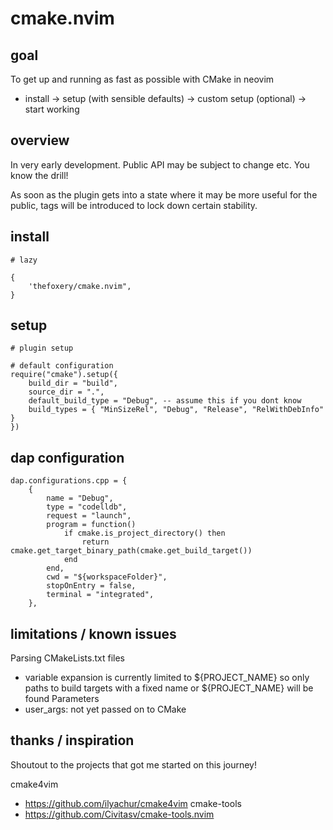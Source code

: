 
# cmake.nvim 

## goal

To get up and running as fast as possible with CMake in neovim
- install -> setup (with sensible defaults) -> custom setup (optional) -> start working

## overview

In very early development. Public API may be subject to change etc. You know the drill!

As soon as the plugin gets into a state where it may be more useful for the public, tags will
be introduced to lock down certain stability.

## install

```
# lazy

{
    'thefoxery/cmake.nvim",
}
```

## setup

```
# plugin setup

# default configuration
require("cmake").setup({
    build_dir = "build",
    source_dir = ".",
    default_build_type = "Debug", -- assume this if you dont know
    build_types = { "MinSizeRel", "Debug", "Release", "RelWithDebInfo" }
})
```

## dap configuration

```
dap.configurations.cpp = {
    {
        name = "Debug",
        type = "codelldb",
        request = "launch",
        program = function()
            if cmake.is_project_directory() then
                return cmake.get_target_binary_path(cmake.get_build_target())
            end
        end,
        cwd = "${workspaceFolder}",
        stopOnEntry = false,
        terminal = "integrated",
    },
```

## limitations / known issues

Parsing CMakeLists.txt files
- variable expansion is currently limited to ${PROJECT_NAME} so only paths to build targets with a fixed name or ${PROJECT_NAME} will be found
Parameters
- user_args: not yet passed on to CMake

## thanks / inspiration

Shoutout to the projects that got me started on this journey!

cmake4vim
- https://github.com/ilyachur/cmake4vim
cmake-tools
- https://github.com/Civitasv/cmake-tools.nvim


